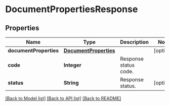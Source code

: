 ﻿
# DocumentPropertiesResponse


## Properties
Name | Type | Description | Notes
------------ | ------------- | ------------- | -------------
**documentProperties** | [**DocumentProperties**](DocumentProperties.md) |  | [optional]
**code** | **Integer** | Response status code. | 
**status** | **String** | Response status. | [optional]


[[Back to Model list]](../../README.md#documentation-for-models) [[Back to API list]](../../README.md#documentation-for-api-endpoints) [[Back to README]](../../README.md)


